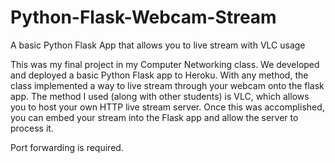 # Python-Flask-Webcam-Stream
A basic Python Flask App that allows you to live stream with VLC usage

This was my final project in my Computer Networking class. We developed and deployed a basic Python Flask app to Heroku. With any method, the class implemented a way to live stream through your webcam onto the flask app. The method I used (along with other students) is VLC, which allows you to host your own HTTP live stream server. Once this was accomplished, you can embed your stream into the Flask app and allow the server to process it.

Port forwarding is required.
